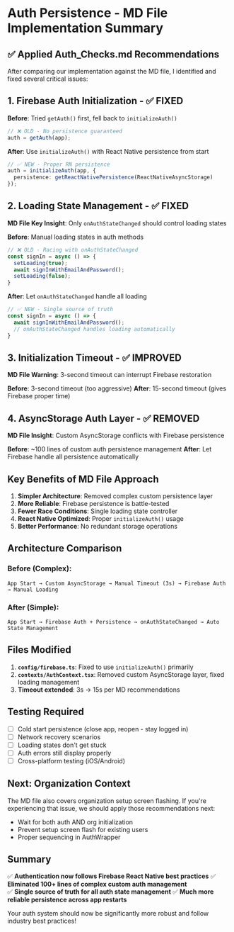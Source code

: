 # Auth Persistence - MD File Implementation Summary  

## ✅ **Applied Auth_Checks.md Recommendations**

After comparing our implementation against the MD file, I identified and fixed several critical issues:

## **1. Firebase Auth Initialization** - ✅ FIXED

**Before**: Tried `getAuth()` first, fell back to `initializeAuth()`
```typescript
// ❌ OLD - No persistence guaranteed
auth = getAuth(app);
```

**After**: Use `initializeAuth()` with React Native persistence from start
```typescript  
// ✅ NEW - Proper RN persistence
auth = initializeAuth(app, {
  persistence: getReactNativePersistence(ReactNativeAsyncStorage)
});
```

## **2. Loading State Management** - ✅ FIXED

**MD File Key Insight**: Only `onAuthStateChanged` should control loading states

**Before**: Manual loading states in auth methods
```typescript
// ❌ OLD - Racing with onAuthStateChanged
const signIn = async () => {
  setLoading(true);
  await signInWithEmailAndPassword();
  setLoading(false);
}
```

**After**: Let `onAuthStateChanged` handle all loading
```typescript
// ✅ NEW - Single source of truth
const signIn = async () => {
  await signInWithEmailAndPassword();
  // onAuthStateChanged handles loading automatically
}
```

## **3. Initialization Timeout** - ✅ IMPROVED

**MD File Warning**: 3-second timeout can interrupt Firebase restoration

**Before**: 3-second timeout (too aggressive)
**After**: 15-second timeout (gives Firebase proper time)

## **4. AsyncStorage Auth Layer** - ✅ REMOVED

**MD File Insight**: Custom AsyncStorage conflicts with Firebase persistence

**Before**: ~100 lines of custom auth persistence management
**After**: Let Firebase handle all persistence automatically

## **Key Benefits of MD File Approach**

1. **Simpler Architecture**: Removed complex custom persistence layer
2. **More Reliable**: Firebase persistence is battle-tested  
3. **Fewer Race Conditions**: Single loading state controller
4. **React Native Optimized**: Proper `initializeAuth()` usage
5. **Better Performance**: No redundant storage operations

## **Architecture Comparison**

### Before (Complex):
```
App Start → Custom AsyncStorage → Manual Timeout (3s) → Firebase Auth → Manual Loading
```

### After (Simple):  
```
App Start → Firebase Auth + Persistence → onAuthStateChanged → Auto State Management
```

## **Files Modified**

1. **`config/firebase.ts`**: Fixed to use `initializeAuth()` primarily
2. **`contexts/AuthContext.tsx`**: Removed custom AsyncStorage layer, fixed loading management
3. **Timeout extended**: 3s → 15s per MD recommendations

## **Testing Required**

- [ ] Cold start persistence (close app, reopen - stay logged in)
- [ ] Network recovery scenarios  
- [ ] Loading states don't get stuck
- [ ] Auth errors still display properly
- [ ] Cross-platform testing (iOS/Android)

## **Next: Organization Context**

The MD file also covers organization setup screen flashing. If you're experiencing that issue, we should apply those recommendations next:

- Wait for both auth AND org initialization
- Prevent setup screen flash for existing users
- Proper sequencing in AuthWrapper

## **Summary**

✅ **Authentication now follows Firebase React Native best practices**
✅ **Eliminated 100+ lines of complex custom auth management**  
✅ **Single source of truth for all auth state management**
✅ **Much more reliable persistence across app restarts**

Your auth system should now be significantly more robust and follow industry best practices!